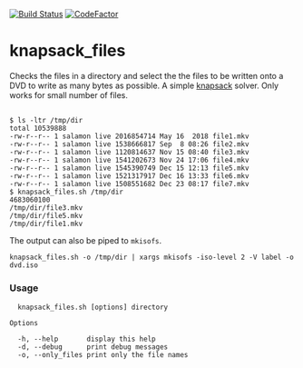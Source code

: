 [![Build Status](https://travis-ci.org/asalamon74/knapsack_files.svg?branch=master)](https://travis-ci.org/asalamon74/knapsack_files)
[![CodeFactor](https://www.codefactor.io/repository/github/asalamon74/knapsack_files/badge)](https://www.codefactor.io/repository/github/asalamon74/knapsack_files)

# knapsack_files

Checks the files in a directory and select the the files to be written
onto a DVD to write as many bytes as possible. A simple
[knapsack](https://en.wikipedia.org/wiki/Knapsack_problem)
solver. Only works for small number of files.

##

```
$ ls -ltr /tmp/dir
total 10539888
-rw-r--r-- 1 salamon live 2016854714 May 16  2018 file1.mkv
-rw-r--r-- 1 salamon live 1538666817 Sep  8 08:26 file2.mkv
-rw-r--r-- 1 salamon live 1120814637 Nov 15 08:40 file3.mkv
-rw-r--r-- 1 salamon live 1541202673 Nov 24 17:06 file4.mkv
-rw-r--r-- 1 salamon live 1545390749 Dec 15 12:13 file5.mkv
-rw-r--r-- 1 salamon live 1521317917 Dec 16 13:33 file6.mkv
-rw-r--r-- 1 salamon live 1508551682 Dec 23 08:17 file7.mkv
$ knapsack_files.sh /tmp/dir
4683060100
/tmp/dir/file3.mkv
/tmp/dir/file5.mkv
/tmp/dir/file1.mkv
```

The output can also be piped to `mkisofs`.

```
knapsack_files.sh -o /tmp/dir | xargs mkisofs -iso-level 2 -V label -o dvd.iso
```

### Usage

```
  knapsack_files.sh [options] directory

Options

  -h, --help       display this help
  -d, --debug      print debug messages
  -o, --only_files print only the file names
```
